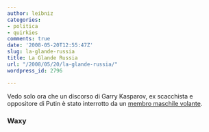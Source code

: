 ```yaml
---
author: leibniz
categories:
- politica
- quirkies
comments: true
date: '2008-05-20T12:55:47Z'
slug: la-glande-russia
title: La Glande Russia
url: "/2008/05/20/la-glande-russia/"
wordpress_id: 2796

---
```

Vedo solo ora che un discorso di Garry Kasparov, ex scacchista e oppositore di Putin è stato interrotto da un [membro maschile volante](https://waxy.org/2008/05/garry_kasparov_griefed_by_flying_penis/).


### Waxy
